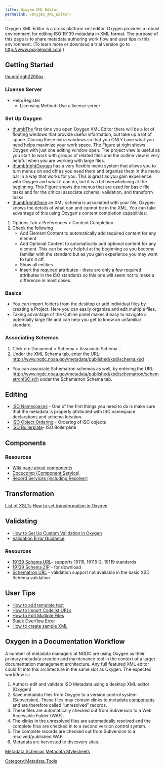 ```yaml
---
title: Oxygen XML Editor
permalink: /Oxygen_XML_Editor/
---
```


Oxygen XML Editor is a cross platform xml editor. Oxygen provides a robust environment for editing ISO 19139 metadata in XML format. The purpose of this page is to share metadata authoring work flow and user tips in this environment. (To learn more or download a trial version go to <http://www.oxygenxml.com>.)

Getting Started
---------------

[thumb|right|200px](/Image:Oxygen_Macros.jpg "wikilink")

### License Server

-   Help/Register
    -   Licensing Method: Use a license server

### Set Up Oxygen

-   [thumbThe](/Image:MaximizeScreenSpace.png "wikilink") first time you open Oxygen XML Editor there will be a lot of floating windows that provide useful information, but take up a lot of space. Closing these extra windows so that you ONLY have what you need helps maximize your work space. The Figure at right shows Oxygen with just one editing window open. The project view is useful as you start to work with groups of related files and the outline view is very helpful when you are working with large files.
-   [thumb|rightOxygen](/Image:Menus.png "wikilink") has a very flexible menu system that allows you to turn menus on and off as you need them and organize them in the menu bar in a way that works for you. This is great as you gain experience with Oxygen and what it can do, but it is a bit overwhelming at the beginning. This Figure shows the menus that are used for basic file tasks and for the critical associate schema, validation, and transform tasks.
-   [thumb|rightOnce](/Image:ContentCompletion.PNG "wikilink") an XML schema is associated with your file, Oxygen knows the details of what can and cannot be in the XML. You can take advantage of this using Oxygen's content completion capabilities:

1.  Options Tab &gt; Preferences &gt; Content Completion
2.  Check the following
    -   Add Element Content to automatically add required content for any element
    -   Add Optional Content to automatically add optional content for any element. This can be very helpful at the beginning as you become familiar with the standard but as you gain experience you may want to turn it off.
    -   Show all entities
    -   Insert the required attributes - there are only a few required attributes in the ISO standards so this one will seem not to make a difference in most cases.

### Basics

-   You can import folders from the desktop or add individual files by creating a Project. Here you can easily organize and edit multiple files.
-   Taking advantage of the Outline panel makes it easy to navigate a potentially large file and can help you get to know an unfamiliar standard.

### Associating Schemas

1.  Click on: Document &gt; Schema &gt; Associate Schema...
2.  Under the XML Schema tab, enter the URL: <http://www.ngdc.noaa.gov/metadata/published/xsd/schema.xsd>

-   You can associate Schematron schemas as well, by entering the URL: <http://www.ngdc.noaa.gov/metadata/published/xsd/schematron/schematronISO.sch> under the Schematron Schema tab.

Editing
-------

-   [ISO Namespaces](/ISO_Namespaces "wikilink") - One of the first things you need to do is make sure that the metadata is properly attributed with ISO namespace declarations and schema location.
-   [ISO Object Ordering](/ISO_Object_Ordering "wikilink") - Ordering of ISO objects
-   [ISO Boilerplate](/ISO_Boilerplate "wikilink")- ISO Boilerplate

Components
----------

### Resources

-   [Wiki page about components](/ISO_Components "wikilink")
-   [Docucomp (Component Service)](http://www.ngdc.noaa.gov/docucomp)
-   [Record Services (including Resolver)](https://ngdc.noaa.gov/docucomp/recordServices)

Transformation
--------------

[List of XSLTs](/Extensible_Stylesheet_Language_Transformation_(XSLT) "wikilink")
[How to set transformation in Oxygen](/Transform_in_Oxygen_XML_Editor "wikilink")

Validating
----------

-   [How to Set Up Custom Validation in Oxygen](/How_to_Set_Up_Custom_Validation_in_Oxygen "wikilink")
-   [Validation Error Guidance](/Validation_Error_Guidance "wikilink")

### Resources

-   [19139 Schema URL](http://www.ngdc.noaa.gov/metadata/published/xsd/schema.xsd)- supports 19115, 19115-2, 19119 standards
-   [19139 Schema ZIP](http://www.ngdc.noaa.gov/metadata/published/xsd/19139.zip) - for download
-   [Schematron URL](http://www.ngdc.noaa.gov/metadata/published/xsd/schematron/schematronISO.sch) - validation support not available in the basic XSD Schema validation

User Tips
---------

-   [How to add template text](/How_to_add_template_text "wikilink")
-   [How to Import Codelist URLs](/How_to_Import_Codelist_URLs "wikilink")
-   [How to Edit Multiple Files](/How_to_Edit_Multiple_Files "wikilink")
-   [Stack Overflow Error](/Stack_Overflow_Error "wikilink")
-   [How to create sample XML](/How_to_create_sample_XML "wikilink")

Oxygen in a Documentation Workflow
----------------------------------

A number of metadata managers at NGDC are using Oxygen as their primary metadata creation and maintenance tool in the context of a larger documentation management architecture. Any full featured XML editor could fit into this architecture in the same slot as Oxygen. The expected workflow is:

1.  Authors edit and validate ISO Metadata using a desktop XML editor (Oxygen)
2.  Save metadata files from Oxygen to a version control system (Subversion). These files may contain xlinks to metadata [components](/ISO_Components "wikilink") and are therefore called “unresolved” records.
3.  These files are automatically checked out from Subversion to a Web Accessible Folder (WAF).
4.  The xlinks in the unresolved files are automatically resolved and the complete files are checked in to a second version control system.
5.  The complete records are checked out from Subversion to a resolved/published WAF.
6.  Metadata are harvested to discovery sites.

[Metadata Schemas](/Metadata_Schemas "wikilink") [Metadata Stylesheets](/Metadata_Stylesheets "wikilink")

[Category:Metadata_Tools](/Category:Metadata_Tools "wikilink")